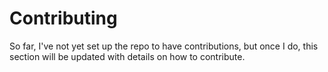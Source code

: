 # Contributing

So far, I've not yet set up the repo to have contributions, but once I do, this section will be updated with details on how to contribute.